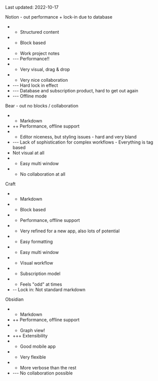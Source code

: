 Last updated: 2022-10-17

Notion - out performance + lock-in due to database
- + Structured content
- + Block based
- + Work project notes
- --- Performance!!
- + Very visual, drag & drop
- + Very nice collaboration
- --- Hard lock in effect
- --- Database and subscription product, hard to get out again
- --- Offline mode

Bear - out no blocks / collaboration

- + Markdown
- ++ Performance, offline support
- + Editor niceness, but styling issues - hard and very bland
- --- Lack of sophistication for complex workflows - Everything is tag based
- Not visual at all
- + Easy multi window
- - No collaboration at all

Craft

- + Markdown
- + Block based
- + Performance, offline support
- + Very refined for a new app, also lots of potential
- + Easy formatting
- + Easy multi window
- + Visual workflow
- - Subscription model
- - Feels "odd" at times
- -- Lock in: Not standard markdown

Obsidian
- + Markdown
- ++ Performance, offline support
- + Graph view!
- +++ Extensibility
- + Good mobile app
- + Very flexible
- - More verbose than the rest
- --- No collaboration possible



